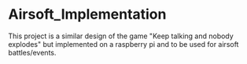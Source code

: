 # Airsoft_Implementation
This project is a similar design of the game "Keep talking and nobody explodes" but implemented on a raspberry pi and to be used for airsoft battles/events.

